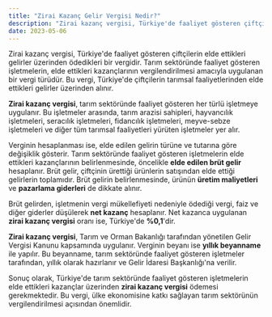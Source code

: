 ```yaml
---
title: "Zirai Kazanç Gelir Vergisi Nedir?"
description: "Zirai kazanç vergisi, Türkiye'de faaliyet gösteren çiftçilerin elde ettikleri gelirler üzerinden ödedikleri bir vergidir"
date: 2023-05-06
---
```


Zirai kazanç vergisi, Türkiye'de faaliyet gösteren çiftçilerin elde ettikleri gelirler üzerinden ödedikleri bir
vergidir. Tarım sektöründe faaliyet gösteren işletmelerin, elde ettikleri kazançlarının vergilendirilmesi amacıyla
uygulanan bir vergi türüdür. Bu vergi, Türkiye'de çiftçilerin tarımsal faaliyetlerinden elde ettikleri gelirler
üzerinden alınır.

**Zirai kazanç vergisi**, tarım sektöründe faaliyet gösteren her türlü işletmeye uygulanır. Bu işletmeler arasında,
tarım arazisi sahipleri, hayvancılık işletmeleri, seracılık işletmeleri, fidancılık işletmeleri, meyve-sebze işletmeleri
ve diğer tüm tarımsal faaliyetleri yürüten işletmeler yer alır.

Verginin hesaplanması ise, elde edilen gelirin türüne ve tutarına göre değişiklik gösterir. Tarım sektöründe faaliyet
gösteren işletmelerin elde ettikleri kazançlarının belirlenmesinde, öncelikle **elde edilen brüt gelir** hesaplanır.
Brüt gelir, çiftçinin ürettiği ürünlerin satışından elde ettiği gelirlerin toplamıdır. Brüt gelirin belirlenmesinde,
ürünün **üretim maliyetleri** ve **pazarlama giderleri** de dikkate alınır.

Brüt gelirden, işletmenin vergi mükellefiyeti nedeniyle ödediği vergi, faiz ve diğer giderler düşülerek **net kazanç**
hesaplanır. Net kazanca uygulanan **zirai kazanç vergisi** oranı ise, Türkiye'de **%0,1**'dir.

**Zirai kazanç vergisi**, Tarım ve Orman Bakanlığı tarafından yönetilen Gelir Vergisi Kanunu kapsamında uygulanır.
Verginin beyanı ise **yıllık beyanname** ile yapılır. Bu beyanname, tarım sektöründe faaliyet gösteren işletmeler
tarafından, yıllık olarak hazırlanır ve Gelir İdaresi Başkanlığı'na verilir.

Sonuç olarak, Türkiye'de tarım sektöründe faaliyet gösteren işletmelerin elde ettikleri kazançlar üzerinden **zirai
kazanç vergisi** ödemesi gerekmektedir. Bu vergi, ülke ekonomisine katkı sağlayan tarım sektörünün vergilendirilmesi
açısından önemlidir.

